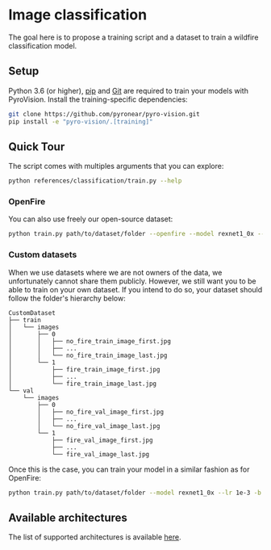 # Image classification

The goal here is to propose a training script and a dataset to train a wildfire classification model. 

## Setup

Python 3.6 (or higher), [pip](https://pip.pypa.io/en/stable/) and [Git](https://git-scm.com/book/en/v2/Getting-Started-Installing-Git) are required to train your models with PyroVision. Install the training-specific dependencies:

```bash
git clone https://github.com/pyronear/pyro-vision.git
pip install -e "pyro-vision/.[training]"
```

## Quick Tour

The script comes with multiples arguments that you can explore:

```bash
python references/classification/train.py --help
```

### OpenFire

You can also use freely our open-source dataset:

```bash
python train.py path/to/dataset/folder --openfire --model rexnet1_0x --lr 1e-3 -b 16 --epochs 20 --device 0
```


### Custom datasets

When we use datasets where we are not owners of the data, we unfortunately cannot share them publicly. However, we still want you to be able to train on your own dataset. If you intend to do so, your dataset should follow the folder's hierarchy below:

```
CustomDataset
├── train
│   └── images
│       ├── 0
│       │   ├── no_fire_train_image_first.jpg
│       │   ├── ...
│       │   └── no_fire_train_image_last.jpg
│       └── 1
│           ├── fire_train_image_first.jpg
│           ├── ...
│           └── fire_train_image_last.jpg
└── val
    └── images
        ├── 0
        │   ├── no_fire_val_image_first.jpg
        │   ├── ...
        │   └── no_fire_val_image_last.jpg
        └── 1
            ├── fire_val_image_first.jpg
            ├── ...
            └── fire_val_image_last.jpg

```

Once this is the case, you can train your model in a similar fashion as for OpenFire:

```bash
python train.py path/to/dataset/folder --model rexnet1_0x --lr 1e-3 -b 16 --epochs 20 --device 0
```

## Available architectures

The list of supported architectures is available [here](https://pyronear.org/pyro-vision/models.html).
